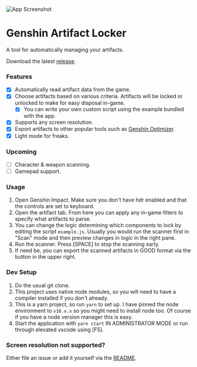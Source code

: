 <!--
TODO

- [x] Artifact end of list detection
- [x] Artifact card string formatting
- [x] Artifact card lock state
- [x] Update read artifacts when locking to reflect new lock status
- [ ] Tooltips, hovers
- [ ] Pause on _any_ keyboard press (+resume??/stop)
- [x] Dropdown
  - Routine lock options read, read&lock, lock
  - Scoring method popularity/rarity with and/or condition
- [x] export data
- [x] 16:9 (1920×1080), 16:10 (1920×1200)
  - [ ] Adding screen resolutions readme
- [ ] Install instructions + images
- [x] Bundle sharp, tesseract
- [ ] Save settings in local storage
- [x] GL window icon

Stretch:

- scrape data from from other languages of lineup simulator
- bg art
- scan other pages
- overlay with keystroke info (e.g. emergency stop)
- find better source for GOOD data
- Pause on bad data, option to skip artifact or skip all, maybe fix on the spot
- Test score percentile creation
- General repo qol: git merge hooks for testing etc.
- VJoy?? and gamepad method
- Better Layout component
- Multiple artifact list layouts
- Theme large sizes (e.g. artifact card list)
- Way to filter:
  - rarity
  - level
  - substat roll chance
- lerna/package separation for main process, windows
- Language dropdown select
- Check for offset ui (when changing screen resolutions)

Minor:
- Change window chrome color when changing theme/dark mode

Fun:
- Change primary color based on favorite character

-->

![App Screenshot](https://github.com/Jugbot/genshin-locker/assets/5402388/4d9746c2-70e7-4de1-bbab-552cffff3542)

# Genshin Artifact Locker

A tool for automatically managing your artifacts.

Download the latest [release](https://github.com/Jugbot/genshin-locker/releases).

### Features

- [x] Automatically read artifact data from the game.
- [x] Choose artifacts based on various criteria. Artifacts will be locked or unlocked to make for easy disposal in-game.
  - [x] You can write your own custom script using the example bundled with the app.
- [x] Supports any screen resolution.
- [x] Export artifacts to other popular tools such as [Genshin Optimizer].
- [x] Light mode for freaks.

### Upcoming

- [ ] Character & weapon scanning.
- [ ] Gamepad support.

### Usage

1. Open Genshin Impact. Make sure you don't have hdr enabled and that the controls are set to keyboard.
2. Open the artifact tab. From here you can apply any in-game filters to specify what artifacts to parse.
3. You can change the logic determining which components to lock by editing the script `example.js`. Usually you would run the scanner first in "Scan" mode and then preview changes in logic in the right pane.
4. Run the scanner. Press [SPACE] to stop the scanning early.
5. If need be, you can export the scanned artifacts in GOOD format via the button in the upper right.

### Dev Setup

1. Do the usual git clone.
2. This project uses native node modules, so you will need to have a compiler installed if you don't already.
3. This is a yarn project, so run `yarn` to set up. I have pinned the node environment to `v16.x.x` so you might need to install node too. Of course if you have a node version manager this is easy.
4. Start the application with `yarn start` IN ADMINISTRATOR MODE or run through elevated vscode using [F5].

### Screen resolution not supported?

Either file an issue or add it yourself via the [README](./packages/automation/src/landmarks/README.md).

[Lineup Simulator]: https://act.hoyolab.com/ys/event/bbs-lineup-ys-sea/index.html
[Genshin Optimizer]: https://frzyc.github.io/genshin-optimizer
